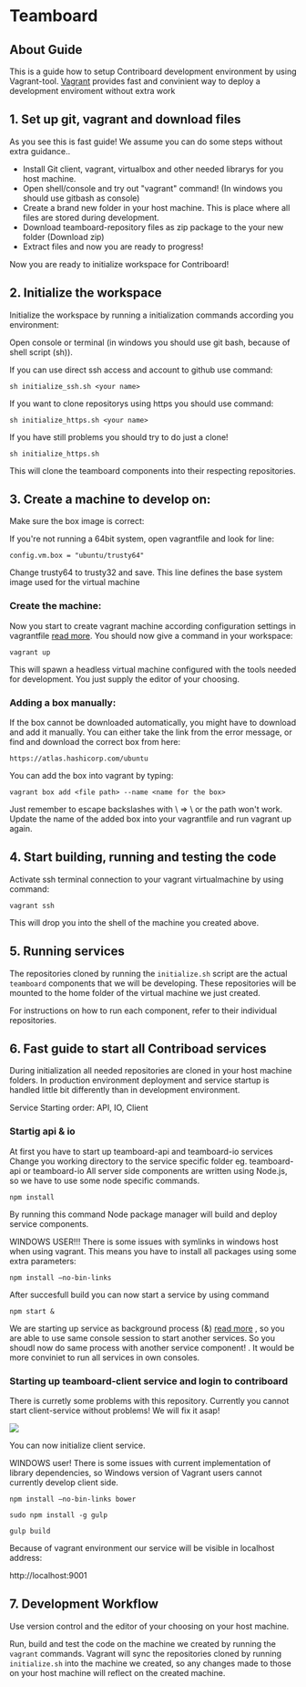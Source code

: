 # Teamboard

## About Guide

This is a guide how to setup Contriboard development environment by using Vagrant-tool. [Vagrant](https://www.vagrantup.com/) provides fast and convinient way to deploy a development enviroment without extra work  

## 1. Set up git, vagrant and download files

As you see this is fast guide! We assume you can do some steps without extra guidance..

  * Install Git client, vagrant, virtualbox and other needed librarys for you host machine.
  * Open shell/console and try out "vagrant" command! (In windows you should use gitbash as console)
  * Create a brand new folder in your host machine. This is place where all files are stored during development.
  * Download teamboard-repository files as zip package to the your new folder (Download zip)
  * Extract files and now you are ready to progress!
  
Now you are ready to initialize workspace for Contriboard!



## 2. Initialize the workspace

Initialize the workspace by running a initialization commands according you environment:

Open console or terminal (in windows you should use git bash, because of shell script (sh)).


If you can use direct ssh access and account to github use command: 

```
sh initialize_ssh.sh <your name>
```

If you want to clone repositorys using https you should use command:
        
```
sh initialize_https.sh <your name>
```

If you have still problems you should try to do just a clone!

```
sh initialize_https.sh
```

This will clone the teamboard components into their respecting repositories.


## 3. Create a machine to develop on:

Make sure the box image is correct: 
	
If you're not running a 64bit system, open vagrantfile and look for line:

```
config.vm.box = "ubuntu/trusty64"
```
Change trusty64 to trusty32 and save. This line defines the base system image 
used for the virtual machine
	
	
### Create the machine:

Now you start to create vagrant machine according configuration settings in vagrantfile [read more](https://docs.vagrantup.com/v2/vagrantfile/). You should now give a command in your workspace:

	
```
vagrant up
```

This will spawn a headless virtual machine configured with the tools needed for development. You just supply the editor of your choosing.


### Adding a box manually:
	
If the box cannot be downloaded automatically, you might have to download and add it manually. You can either take the link from the error message, or find and download the correct box from here:

```
https://atlas.hashicorp.com/ubuntu
```

You can add the box into vagrant by typing:

```
vagrant box add <file path> --name <name for the box>
```

Just remember to escape backslashes with \ => \\ or the path won't work. Update the name of the added box into your vagrantfile and run vagrant up again.
	
	
## 4. Start building, running and testing the code

Activate ssh terminal connection to your vagrant virtualmachine by using command:

```
vagrant ssh
```

This will drop you into the shell of the machine you created above.

## 5. Running services

The repositories cloned by running the `initialize.sh` script are the actual
`teamboard` components that we will be developing. These repositories will be
mounted to the home folder of the virtual machine we just created.

For instructions on how to run each component, refer to their individual
repositories.

## 6. Fast guide to start all Contriboad services

During initialization all needed repositories are cloned in your host machine folders. In production environment deployment and service startup is handled little bit differently than in development environment.


Service Starting order: API, IO, Client

### Startig api & io

At first you have to start up teamboard-api and teamboard-io services
Change you working directory to the service specific folder eg. teamboard-api or teamboard-io 
All server side components are written using Node.js, so we have to use some node specific commands.

```
npm install
```

By running this command Node package manager will build and deploy service components.


WINDOWS USER!!! There is some issues with symlinks in windows host when using vagrant. This means you have to install all packages using some extra parameters:

```
npm install —no-bin-links
```
	
After succesfull build you can now start a service by using command


```
npm start &
```
	
	
	
We are starting up service as background process (&) [read more](http://stackoverflow.com/questions/4797050/how-to-run-process-as-background-and-never-die) , so you are able to use same console session to start another services. So you shoudl now do same process with another service component! . It would be more conviniet to run all services in own consoles.	



### Starting up teamboard-client service and login to contriboard

There is curretly some problems with this repository.  Currently you cannot start client-service without problems! We will fix it asap!

![](https://openclipart.org/people/dchandlr/dchandlr-dchandlr-work.svg)



You can now initialize client service. 

WINDOWS user! There is some issues with current implementation of library dependencies, so Windows version of Vagrant users cannot currently develop client side.  


```
npm install —no-bin-links bower

sudo npm install -g gulp

gulp build

```

Because of vagrant environment our service will be visible in localhost address:

http://localhost:9001





## 7. Development Workflow

Use version control and the editor of your choosing on your host machine.

Run, build and test the code on the machine we created by running the `vagrant`
commands. Vagrant will sync the repositories cloned by running `initialize.sh`
into the machine we created, so any changes made to those on your host machine
will reflect on the created machine.
